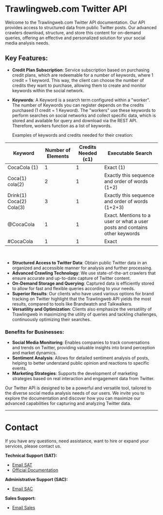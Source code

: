 # Trawlingweb.com Twitter API

Welcome to the Trawlingweb.com Twitter API documentation. Our API provides access to structured data from public Twitter posts. Our advanced crawlers download, structure, and store this content for on-demand queries, offering an effective and personalized solution for your social media analysis needs.

## Key Features:

* **Credit Plan Subscription**: Service subscription based on purchasing credit plans, which are redeemable for a number of keywords, where 1 credit = 1 keyword. This way, the client can choose the number of credits they want to purchase, allowing them to create and monitor keywords within the social network.
* **Keywords**: A Keyword is a search term configured within a "worker". The number of Keywords you can register depends on the credits purchased (1 credit = 1 Keyword). The "workers" use these keywords to perform searches on social networks and collect specific data, which is stored and available for query and download via the REST API. Therefore, workers function as a list of keywords.

    Examples of keywords and credits needed for their creation:

|           Keyword           | Number of Elements | Credits Needed (c1) |                          Executable Search                          |
|-----------------------------|---------------------|----------------------|---------------------------------------------------------------------|
|        CocaCola (1)         |          1          |           1          |                          Exact (1)                                  |
|       Coca(1) cola(2)       |          2          |           1          |            Exactly this sequence and order of words (1+2)           |
|    Drink(1) Coca(2) Cola(3) |          3          |           1          |          Exactly this sequence and order of words (1+2+3)           |
|          @CocaCola          |          1          |           1          | Exact. Mentions to a user or what a user posts and contains other keywords |
|          #CocaCola          |          1          |           1          |                          Exact                                      |

<br>

* **Structured Access to Twitter Data**: Obtain public Twitter data in an organized and accessible manner for analysis and further processing.
* **Advanced Crawling Technology**: We use state-of-the-art crawlers that ensure accurate and up-to-date capture of Twitter content.
* **On-Demand Storage and Querying**: Captured data is efficiently stored to allow for fast and flexible queries according to your needs.
* **Superior Results**: Our clients who have used various options for brand tracking on Twitter highlight that the Trawlingweb API yields the most results, compared to tools like Brandwatch and Talkwalkers.
* **Versatility and Optimization**: Clients also emphasize the versatility of Trawlingweb in maximizing the utility of queries and tackling challenges, continuously optimizing their searches.

### Benefits for Businesses:

* **Social Media Monitoring**: Enables companies to track conversations and trends on Twitter, providing valuable insights into brand perception and market dynamics.
* **Sentiment Analysis**: Allows for detailed sentiment analysis of posts, helping to better understand public opinion and reactions to specific events.
* **Marketing Strategies**: Supports the development of marketing strategies based on real interaction and engagement data from Twitter.

Our Twitter API is designed to be a powerful and versatile tool, tailored to the diverse social media analysis needs of our users. We invite you to explore the documentation and discover how you can maximize our advanced capabilities for capturing and analyzing Twitter data.

---

# Contact
If you have any questions, need assistance, want to hire or expand your services, please contact us.

**Technical Support (SAT):**
* [Email SAT](mailto:support@trawlingweb.com)
* [Official Documentation](https://docs.trawlingweb.com)

**Administrative Support (SAC):**
* [Email SAC](mailto:gestion@trawlingweb.com)

**Sales Support:**
* [Email Sales](mailto:sales@trawlingweb.com)

